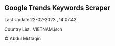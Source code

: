 

## Google Trends Keywords Scraper 
 
Last Update 22-02-2023 , 14:07:42

Country List :
VIETNAM.json



© Abdul Muttaqin 
